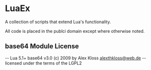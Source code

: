# LuaEx
 A collection of scripts that extend Lua's functionality.

 All code is placed in the publci domain except where otherwise noted.

## base64 Module License
 -- Lua 5.1+ base64 v3.0 (c) 2009 by Alex Kloss <alexthkloss@web.de>
 -- licensed under the terms of the LGPL2